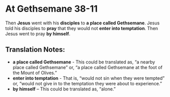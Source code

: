 At Gethsemane 38-11
=====================


Then **Jesus** went with his **disciples** to **a place called
Gethsemane**. Jesus told his disciples to **pray** that they would not
**enter into temptation**.  Then Jesus went to pray **by himself**.

Translation Notes:
------------------

-   **a place called Gethsemane** - This could be translated as, “a
    nearby place called Gethsemane” or, “a place called Gethsemane
    at the foot of the Mount of Olives.”
-   **enter into temptation** - That is, “would not sin when they were
    tempted” or, “would not give in to the temptation they were
    about to experience.”
-   **by himself** – This could be translated as, “alone.”

